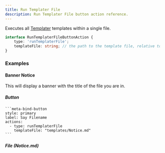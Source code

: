 ```yaml
---
title: Run Templater File
description: Run Templater File button action reference.
---
```


Executes all [Templater](https://github.com/SilentVoid13/Templater) templates within a single file.

```ts
interface RunTemplaterFileButtonAction {
	type: 'runTemplaterFile';
	templateFile: string; // the path to the template file, relative to the vault root
}
```

### Examples

#### Banner Notice

This will display a banner with the title of the file you are in.

##### Button

````custom_markdown {5-8}
```meta-bind-button
style: primary
label: Say Filename
actions:
  - type: runTemplaterFile
    templateFile: "templates/Notice.md"
```
````

##### File (Notice.md)

```js

```
